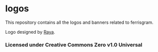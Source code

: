 # logos
This repository contains all the logos and banners related to ferrisgram.

Logo designed by [Raya](https://github.com/rayadraws).

### Licensed under Creative Commons Zero v1.0 Universal

